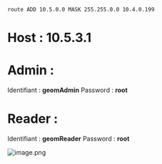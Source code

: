 
`route ADD 10.5.0.0 MASK 255.255.0.0 10.4.0.199`

# Host : **10.5.3.1**
# Admin :
Identifiant : **geomAdmin**
Password : **root**

# Reader :
Identifiant : **geomReader**
Password : **root**

![image.png](/.attachments/image-01ee1454-119a-4232-837b-708fb9d300ac.png)